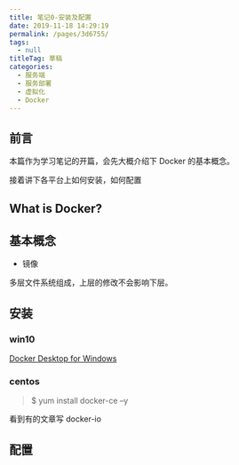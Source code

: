 ```yaml
---
title: 笔记0-安装及配置
date: 2019-11-18 14:29:19
permalink: /pages/3d6755/
tags: 
  - null
titleTag: 草稿
categories: 
  - 服务端
  - 服务部署
  - 虚拟化
  - Docker
---
```

## 前言

本篇作为学习笔记的开篇，会先大概介绍下 Docker 的基本概念。

接着讲下各平台上如何安装，如何配置

## What is Docker?



## 基本概念

- 镜像

多层文件系统组成，上层的修改不会影响下层。

## 安装

### win10

[Docker Desktop for Windows](https://docs.docker.com/docker-for-windows/install/)

### centos

> $ yum install docker-ce –y

看到有的文章写 docker-io

## 配置